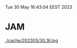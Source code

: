Tue 30 May 16:43:04 EEST 2023
# JAM
<a href='./cache/202305/30_16.log'>./cache/202305/30_16.log</a>
